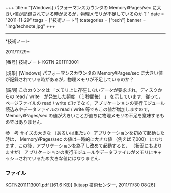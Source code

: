 ﻿+++
title = "[Windows] パフォーマンスカウンタの Memory¥Pages/sec に大きい値が記録されている時があるが，物理メモリが不足しているのか？"
date = "2011-11-29"
ttags = ["技術ノート"]
tcategories = ["tech"]
banner = "img/technote.jpg"
+++

-----------------------------------------------------------------------------------------------------------------------------

*技術ノート

2011/11/29*


[番号]
技術ノート KGTN 2011113001

[現象]
[Windows] パフォーマンスカウンタの Memory¥Pages/sec
に大きい値が記録されている時があるが，物理メモリが不足しているのか？

[説明]
このカウンタは 「メモリ上に存在しないデータが要求され，ディスクからの
read / write　が発生した頻度 （１秒間毎） 」
を示しています．従って，ページファイルの read / write
だけでなく，アプリケーションの実行モジュール読込みやデータファイルの
read / write 等でもこの値が増加しますので， Memory¥Pages/sec
の値が大きいことが直ちに物理メモリの不足を意味するものではありません．

参　考
サイズの大きな （あるいは重たい） アプリケーションを初めて起動した時は，
Memory¥Pages/sec の値は一時的に大きな値 （例えば 7,000）
になります．この後，アプリケーションを終了し改めて起動すると，
（状況にもよりますが）
アプリケーションの実行モジュールやデータファイルがメモリにキャッシュされているため大きな値にはなりません．


### ファイル

 
 


[KGTN2011113001.pdf](http://techreport.kitasp.net/attachments/download/713/KGTN2011113001.pdf)
 [(61.6 KB)] [kitasp 技術センター, 2011/11/30
08:26]


 


 

